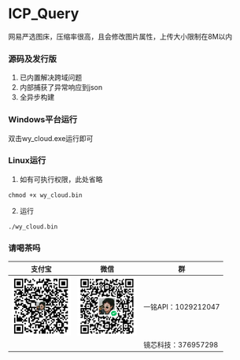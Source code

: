 # ICP_Query
网易严选图床，压缩率很高，且会修改图片属性，上传大小限制在8M以内

### 源码及发行版
1. 已内置解决跨域问题
2. 内部捕获了异常响应到json
3. 全异步构建

### Windows平台运行
双击wy_cloud.exe运行即可

### Linux运行
1. 如有可执行权限，此处省略
``` shell
chmod +x wy_cloud.bin
```
2. 运行
``` shell
./wy_cloud.bin
```
### 请喝茶吗

| 支付宝                                                                                     | 微信                                                                                    | 群                |
| --------------------------------------------------------------------------------------- | ------------------------------------------------------------------------------------- | ---------------- |
| <img src="https://github.com/HG-ha/qinglong/blob/main/zfb.jpg?raw=true" title="" alt="zfb" width="120px" height="120px"> | <img title="" src="https://github.com/HG-ha/qinglong/blob/main/wx.png?raw=true" alt="wx" width="120px" height="120px"> | 一铭API：1029212047 |
|                                                                                       |                                                                                       | 镜芯科技：376957298   |


